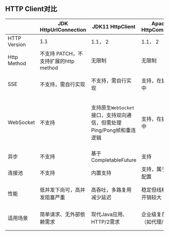 ## HTTP Client对比

|              | JDK  HttpUrlConnection                | JDK11 HttpClient                                             | Apache HttpComponent          | OKHttp3                                                     | Netty HttpCodec                                        | Jetty Client                                                 |
| ------------ | ------------------------------------- | ------------------------------------------------------------ | ----------------------------- | ----------------------------------------------------------- | ------------------------------------------------------ | ------------------------------------------------------------ |
| HTTP Version | 1.1                                   | 1.1， 2                                                      | 1.1， 2                       | 1.1， 2                                                     | 1.1， 2                                                | 1.1， 2                                                      |
| Http Method  | 不支持 PATCH，不支持扩展的http method | 无限制                                                       | 无限制                        | 无限制                                                      | 无限制                                                 | 无限制                                                       |
| SSE          | 不支持，需自行实现                    | 不支持，需自行实现                                           | 支持，在扩展库中              | 原生支持`EventSource` API                                   | 不支持，但可通过`HttpObjectAggregator`处理分块传输实现 | 提供`EventSource`接口                                        |
| WebSocket    | 不支持                                | 支持原生`WebSocket`接口，支持双向通信，但需处理Ping/Pong帧和重连逻辑 | 支持，在扩展库中              | 原生`WebSocket` API，自动分帧、支持二进制数据，心跳机制完善 | 支持，通过`WebSocketServerProtocolHandler`处理协议升级 | 原生`WebSocketClient`，与Jetty服务器无缝集成，支持RFC6455协议 |
| 异步         | 不支持                                | 基于CompletableFuture                                        | 支持                          | 原生支持                                                    | 原生支持，基于event                                    | 基于NIO非阻塞                                                |
| 连接池       | 不支持                                | 内置支持                                                     | 支持，属于高级配置            | 智能复用                                                    | 需自定义实现                                           | 支持                                                         |
| 性能         | 低并发下尚可，高并发阻塞严重          | 高吞吐，多路复用减少延迟                                     | 稳定但线程模型开销较大        | 连接复用+GZIP透明压缩                                       | 极致性能（事件驱动）                                   | 高并发低延迟                                                 |
| 适用场景     | 简单请求、无外部依赖需求              | 现代Java应用、HTTP/2需求                                     | 企业级复杂功能（如代理/认证） | Android/高性能服务                                          | 自定义协议/网关开发                                    | 高并发服务/WebSocket实时通信                                 |

